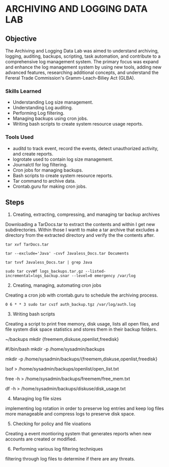 # ARCHIVING AND LOGGING DATA LAB

## Objective

The Archiving and Logging Data Lab was aimed to understand archiving, logging, auditing, backups, scripting, task automation, and contribute to a comprehensive log management system. The primary focus was expand and enhance the log management system by using new tools, adding new advanced features, researching additional concepts, and understand the Fereral Trade Commission's Gramm-Leach-Biliey Act (GLBA).

### Skills Learned

- Understanding Log size management.
- Understanding Log auditing.
- Performing Log filtering.
- Managing backups using cron jobs.
- Writing bash scripts to create system resource usage reports.

### Tools Used

- auditd to track event, record the events, detect unauthorized activity, and create reports.
- logrotate used to contain log size management.
- Journalctl for log filtering.
- Cron jobs for managing backups.
- Bash scripts to create system resource reports.
- Tar command to archive data.
- Crontab.guru for making cron jobs.


## Steps

1. Creating, extracting, compressing, and managing tar backup archives

Downloading a TarDocs.tar to extract the contents and within I get new subdirectories. Within those I wantt to make a tar archive that excludes a directory from the extracted directory and verify the the contents after.

```
tar xvf TarDocs.tar
```
```
tar --exclude='Java' -cvvf Javaless_Docs.tar Documents
```
```
tar tvvf Javaless_Docs.tar | grep Java
```
```
sudo tar cvvWf logs_backups.tar.gz --listed-incremental=logs_backup.snar --level=0 emergency /var/log
```

2. Creating, managing, automating cron jobs

Creating a cron job with crontab.guru to schedule the archiving process.

```
0 6 * * 3 sudo tar cvzf auth_backup.tgz /var/log/auth.log
```

3. Writing bash scripts

Creating a script to print free memory, disk usage, lists all open files, and file system disk space statistics and stores them in their backup folders.

~/backups mkdir {freemem,diskuse,openlist,freedisk}

#!/bin/bash
mkdir -p /home/sysadmin/backups

mkdir -p /home/sysadmin/backups/{freemem,diskuse,openlist,freedisk}

lsof > /home/sysadmin/backups/openlist/open_list.txt

free -h > /home/sysadmin/backups/freemem/free_mem.txt

df -h > /home/sysadmin/backups/diskuse/disk_usage.txt



4. Managing log file sizes

implementing log rotation in order to preserve log entries and keep log files more manageable and compress logs to preserve disk space.

5. Checking for policy and file vioations

Creating a event montioring system that generates reports when new accounts are created or modified.

6. Performing various log filtering techniques

filtering through log files to determine if there are any threats.   
